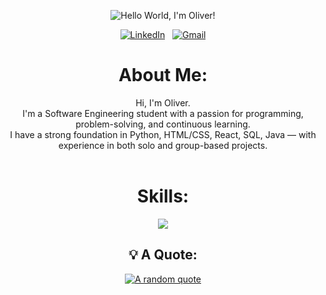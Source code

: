 
<div align="center">

![Hello World, I'm Oliver!](header2.gif)
<br>

[![LinkedIn](https://skillicons.dev/icons?i=linkedin)](https://www.linkedin.com/in/olihenderson/) &nbsp;
[![Gmail](https://skillicons.dev/icons?i=gmail)](mailto:oliverhenderson33@gmail.com?subject=Hello%20Oliver,%20From%20Github)

# About Me:
Hi, I'm Oliver.<br>I'm a Software Engineering student with a passion for programming, problem-solving, and continuous learning. <br>I have a strong foundation in Python, HTML/CSS, React, SQL, Java — with experience in both solo and group-based projects.<br>
<br>

# Skills:
<p align="center">
  <a href="https://skillicons.dev">
    <img src="https://skillicons.dev/icons?i=js,html,css,blender,c,cs,godot,java,lua,py" />
  </a>
</p>


<div align="center">

## 💡 A Quote:

[![A random quote](https://quotes-github-readme.vercel.app/api?type=horizontal&theme=dark)](https://github.com/piyushsuthar/github-readme-quotes)
